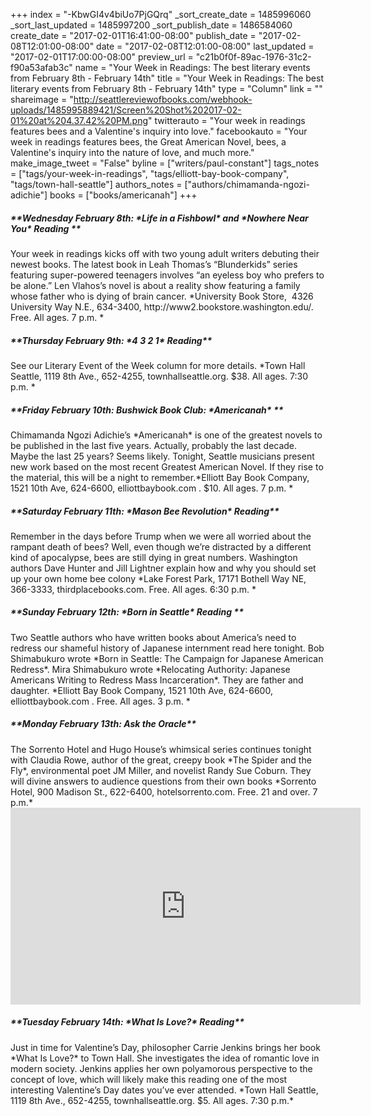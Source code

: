 +++
index = "-KbwGI4v4biUo7PjGQrq"
_sort_create_date = 1485996060
_sort_last_updated = 1485997200
_sort_publish_date = 1486584060
create_date = "2017-02-01T16:41:00-08:00"
publish_date = "2017-02-08T12:01:00-08:00"
date = "2017-02-08T12:01:00-08:00"
last_updated = "2017-02-01T17:00:00-08:00"
preview_url = "c21b0f0f-89ac-1976-31c2-f90a53afab3c"
name = "Your Week in Readings: The best literary events from February 8th - February 14th"
title = "Your Week in Readings: The best literary events from February 8th - February 14th"
type = "Column"
link = ""
shareimage = "http://seattlereviewofbooks.com/webhook-uploads/1485995889421/Screen%20Shot%202017-02-01%20at%204.37.42%20PM.png"
twitterauto = "Your week in readings features bees and a Valentine's inquiry into love."
facebookauto = "Your week in readings features bees, the Great American Novel, bees, a Valentine's inquiry into the nature of love, and much more."
make_image_tweet = "False"
byline = ["writers/paul-constant"]
tags_notes = ["tags/your-week-in-readings", "tags/elliott-bay-book-company", "tags/town-hall-seattle"]
authors_notes = ["authors/chimamanda-ngozi-adichie"]
books = ["books/americanah"]
+++
<p class="noindent"><h5>**Wednesday February 8th: *Life in a Fishbowl* and *Nowhere Near You* Reading
 **</h5></p> 
Your week in readings kicks off with two young adult writers debuting their newest books. The latest book in Leah Thomas’s “Blunderkids” series featuring super-powered teenagers involves “an eyeless boy who prefers to be alone.” Len Vlahos’s novel is about a reality show featuring a family whose father who is dying of brain cancer. 
  *University Book Store,  4326 University Way N.E., 634-3400, http://www2.bookstore.washington.edu/. Free. All ages. 7 p.m. *

<p class="noindent"><h5>**Thursday February 9th: *4 3 2 1* Reading**</h5></p> 
See our Literary Event of the Week column for more details.
*Town Hall Seattle, 1119 8th Ave., 652-4255, townhallseattle.org. $38. All ages. 7:30 p.m. * 
  
<p class="noindent"><h5>**Friday February 10th: Bushwick Book Club: *Americanah* **</h5></p> 
Chimamanda Ngozi Adichie’s *Americanah* is one of the greatest novels to be published in the last five years. Actually, probably the last decade. Maybe the last 25 years? Seems likely. Tonight, Seattle musicians present new work based on the most recent Greatest American Novel. If they rise to the material, this will be a night to remember.*Elliott Bay Book Company, 1521 10th Ave, 624-6600, elliottbaybook.com . $10. All ages. 7 p.m. * 

<p class="noindent"><h5>**Saturday February 11th: *Mason Bee Revolution* Reading**</h5></p> 
Remember in the days before Trump when we were all worried about the rampant death of bees? Well, even though we’re distracted by a different kind of apocalypse, bees are still dying in great numbers. Washington authors Dave Hunter and Jill Lightner explain how and why you should set up your own home bee colony
 *Lake Forest Park, 17171 Bothell Way NE, 366-3333, thirdplacebooks.com. Free. All ages. 6:30 p.m. *
 
 <p class="noindent"><h5>**Sunday February 12th: *Born in Seattle* Reading **</h5></p> 
Two Seattle authors who have written books about America’s need to redress our shameful history of Japanese internment read here tonight. Bob Shimabukuro wrote *Born in Seattle: The Campaign for Japanese American Redress*. Mira Shimabukuro wrote *Relocating Authority: Japanese Americans Writing to Redress Mass Incarceration*. They are father and daughter. 
 *Elliott Bay Book Company, 1521 10th Ave, 624-6600, elliottbaybook.com . Free. All ages. 3 p.m. * 

<p class="noindent"><h5>**Monday February 13th: Ask the Oracle**</h5></p> 
The Sorrento Hotel and Hugo House’s whimsical series continues tonight with Claudia Rowe, author of the great, creepy book *The Spider and the Fly*, environmental poet JM Miller, and novelist Randy Sue Coburn. They will divine answers to audience questions from their own books
 *Sorrento Hotel, 900 Madison St., 622-6400, hotelsorrento.com. Free. 21 and over. 7 p.m.* 

<iframe width="560" height="315" src="https://www.youtube.com/embed/HEXWRTEbj1I?rel=0" frameborder="0" allowfullscreen></iframe>

<p class="noindent"><h5>**Tuesday February 14th: *What Is Love?* Reading**</h5></p> 
Just in time for Valentine’s Day, philosopher Carrie Jenkins brings her book *What Is Love?* to Town Hall. She investigates the idea of romantic love in modern society. Jenkins applies her own polyamorous perspective to the concept of love, which will likely make this reading one of the most interesting Valentine’s Day dates you’ve ever attended. 
*Town Hall Seattle, 1119 8th Ave., 652-4255, townhallseattle.org. $5. All ages. 7:30 p.m.*
